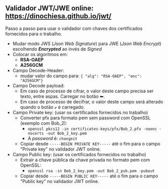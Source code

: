 ## Validador JWT/JWE online: https://dinochiesa.github.io/jwt/

Passo a passo para usar o validador com chaves dos certificados fornecidos para o trabalho.

- Mudar modo JWS (*Json Web Signature*) para JWE (*Json Web Encrypt*) escolhendo ***Encrypted*** ao invés de *Signed*
- Colocar os algoritmos em:
    - **RSA-OAEP**
    - **A256GCM**
- Campo Decode-Header:
    - mudar valor do campo para: `{ "alg": "RSA-OAEP", "enc": "A256GCM"}`
- Campo Decode payload:
    - Em caso de processo de cifrar, o valor deste campo precisa ser texto, entre aspas. Carregar no botão ⬅.
    - Em caso de processo de decifrar, o valor deste campo será alterado quando o botão `✔` é carregado.
- Campo Private key: (usar os certificados fornecidos no trabalho)
    - Converter pfx para formato pem sem password com OpenSSL (exemplo com Bob_2):
        - `openssl pkcs12 -in certificates-keys/pfx/Bob_2.pfx -noenc -nocerts -out Bob_2_key.pem`
        - A *password* é: `changeit`
    - Copiar desde `-----BEGIN PRIVATE KEY-----` até o fim para o campo "Private key" no validador JWT online.
- Campo Public key: (usar os certificados fornecidos no trabalho)
    - Extrair a chave pública da chave privada no formato pem com OpenSSL:
        - `openssl rsa -in Bob_2_key.pem -out Bob_2_pub.pem -pubout`
    - Copiar desde `-----BEGIN PUBLIC KEY-----` até o fim para o campo "Public key" no validador JWT online.
